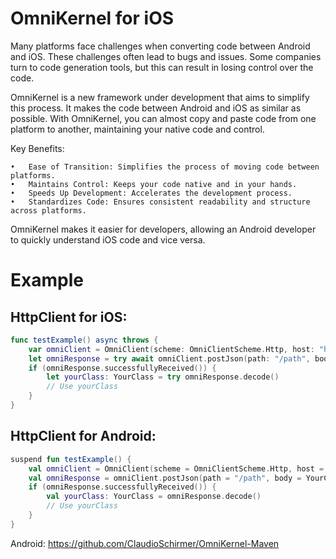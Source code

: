 # OmniKernel for iOS

Many platforms face challenges when converting code between Android and iOS. These challenges often lead to bugs and issues. Some companies turn to code generation tools, but this can result in losing control over the code.

OmniKernel is a new framework under development that aims to simplify this process. It makes the code between Android and iOS as similar as possible. With OmniKernel, you can almost copy and paste code from one platform to another, maintaining your native code and control.

Key Benefits:

	•	Ease of Transition: Simplifies the process of moving code between platforms.
	•	Maintains Control: Keeps your code native and in your hands.
	•	Speeds Up Development: Accelerates the development process.
	•	Standardizes Code: Ensures consistent readability and structure across platforms.

OmniKernel makes it easier for developers, allowing an Android developer to quickly understand iOS code and vice versa.


# Example
## HttpClient for iOS: 
```swift
func testExample() async throws {
    var omniClient = OmniClient(scheme: OmniClientScheme.Http, host: "host.com")
    let omniResponse = try await omniClient.postJson(path: "/path", body: YourClass(value: "value"))
    if (omniResponse.successfullyReceived()) {
        let yourClass: YourClass = try omniResponse.decode()
        // Use yourClass
    }
}
```
## HttpClient for Android:
```kotlin
suspend fun testExample() {
    val omniClient = OmniClient(scheme = OmniClientScheme.Http, host = "host.com")
    val omniResponse = omniClient.postJson(path = "/path", body = YourClass(value = "value"))
    if (omniResponse.successfullyReceived()) {
        val yourClass: YourClass = omniResponse.decode()
        // Use yourClass
    }
}
```
Android: https://github.com/ClaudioSchirmer/OmniKernel-Maven
